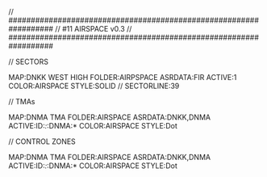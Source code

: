 // ##################################################################
//                 #11 AIRSPACE v0.3
// ##################################################################

// SECTORS

MAP:DNKK WEST HIGH
FOLDER:AIRPSPACE
ASRDATA:FIR
ACTIVE:1
COLOR:AIRSPACE
STYLE:SOLID
// SECTORLINE:39

// TMAs

MAP:DNMA TMA
FOLDER:AIRSPACE
ASRDATA:DNKK,DNMA
ACTIVE:ID:*:*:DNMA:*
COLOR:AIRSPACE
STYLE:Dot

// CONTROL ZONES

MAP:DNMA TMA
FOLDER:AIRSPACE
ASRDATA:DNKK,DNMA
ACTIVE:ID:*:*:DNMA:*
COLOR:AIRSPACE
STYLE:Dot
